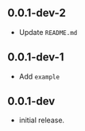 ## 0.0.1-dev-2
* Update `README.md`

## 0.0.1-dev-1
* Add `example`

## 0.0.1-dev

* initial release.
